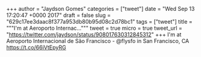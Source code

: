 
+++
author = "Jaydson Gomes"
categories = ["tweet"]
date = "Wed Sep 13 17:20:47 +0000 2017"
draft = false
slug = "629c17ee3daac8f377a953db80b95d08c2d78bc1"
tags = ["tweet"]
title = """I'm at Aeroporto Internac..."""
tweet = true
micro = true
tweet_url = "https://twitter.com/jaydson/status/908017630312845312"
+++
I'm at Aeroporto Internacional de São Francisco - @flysfo in San Francisco, CA https://t.co/66iVtEpyRG

